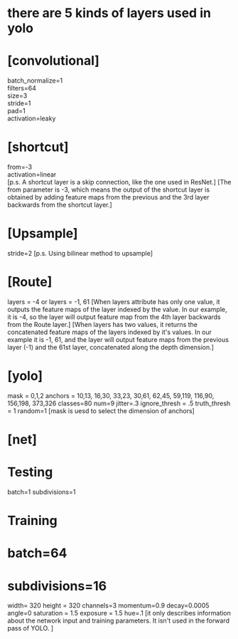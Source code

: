 # there are 5 kinds of layers used in yolo
# [convolutional]
 batch_normalize=1  
 filters=64  
 size=3  
 stride=1  
 pad=1  
 activation=leaky

# [shortcut]
 from=-3  
 activation=linear  
 [p.s. A shortcut layer is a skip connection, like the one used in ResNet.]
 [The from parameter is -3, which means the output of the shortcut layer is obtained by adding feature maps from the previous and the 3rd layer backwards from the shortcut layer.]

# [Upsample]
stride=2
[p.s. Using bilinear method to upsample]
# [Route]
layers = -4
or
layers = -1, 61
[When layers attribute has only one value, it outputs the feature maps of the layer indexed by the value. In our example, it is -4, so the layer will output feature map from the 4th layer backwards from the Route layer.]
[When layers has two values, it returns the concatenated feature maps of the layers indexed by it's values. In our example it is -1, 61, and the layer will output feature maps from the previous layer (-1) and the 61st layer, concatenated along the depth dimension.]
# [yolo]
mask = 0,1,2
anchors = 10,13,  16,30,  33,23,  30,61,  62,45,  59,119,  116,90,  156,198,  373,326
classes=80
num=9
jitter=.3
ignore_thresh = .5
truth_thresh = 1
random=1
[mask is uesd to select the dimension of anchors]
# [net]
# Testing
batch=1
subdivisions=1
# Training
# batch=64
# subdivisions=16
width= 320
height = 320
channels=3
momentum=0.9
decay=0.0005
angle=0
saturation = 1.5
exposure = 1.5
hue=.1
[it only describes information about the network input and training parameters. It isn't used in the forward pass of YOLO. ]